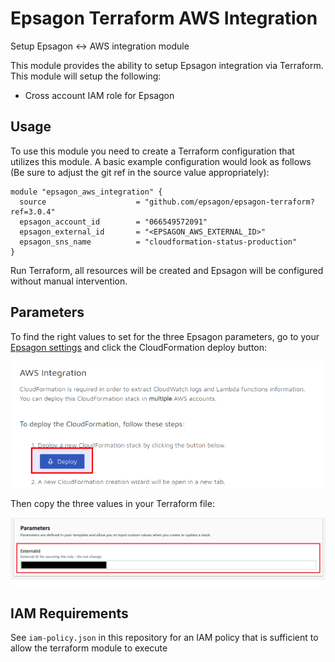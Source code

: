 # Epsagon Terraform AWS Integration

Setup Epsagon <-> AWS integration module

This module provides the ability to setup Epsagon integration via Terraform. This module will setup the following:

- Cross account IAM role for Epsagon

## Usage

To use this module you need to create a Terraform configuration that utilizes this module. A basic example configuration would look as follows (Be sure to adjust the git ref in the source value appropriately):

```hcl
module "epsagon_aws_integration" {
  source                    = "github.com/epsagon/epsagon-terraform?ref=3.0.4"
  epsagon_account_id        = "066549572091"
  epsagon_external_id       = "<EPSAGON_AWS_EXTERNAL_ID>"
  epsagon_sns_name          = "cloudformation-status-production"
}
```

Run Terraform, all resources will be created and Epsagon will be configured without manual intervention.

## Parameters

To find the right values to set for the three Epsagon parameters, go to your [Epsagon settings](https://dashboard.epsagon.com/settings/cloudformation) and click the CloudFormation deploy button:

![Epsagon dashboard](./img/epsagon_dashboard.png)

Then copy the three values in your Terraform file:

![CloudFormation parameters](./img/cloudformation_params.png)

## IAM Requirements

See `iam-policy.json` in this repository for an IAM policy that is sufficient to allow the terraform module to execute
